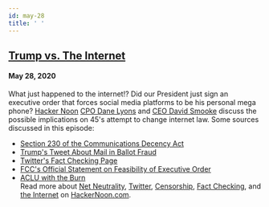 ```yaml
---
id: may-28
title: ' '
---
```


<h2><a href="https://podcast.hackernoon.com/e/trump-vs-the-internet/">Trump vs. The Internet</a></h2>
<h4>May 28, 2020</h4>

<p>
What just happened to the internet!? Did our President just sign an executive order that forces social media platforms to be his personal mega phone? <a href="https://hackernoon.com/">Hacker Noon</a> <a href="https://hackernoon.com/u/Dane">CPO Dane Lyons</a> and <a href="https://hackernoon.com/u/David">CEO David Smooke</a> discuss the possible implications on 45's attempt to change internet law. Some sources discussed in this episode:
</p>
<ul>

<li><a href="https://www.eff.org/issues/cda230">Section 230 of the Communications Decency Act</a>
</li>
<li><a href="https://twitter.com/realDonaldTrump/status/1265255835124539392?ref_src=twsrc%5Etfw">Trump's Tweet About Mail in Ballot Fraud</a>
</li>
<li><a href="https://twitter.com/i/events/1265330601034256384">Twitter's Fact Checking Page</a>
</li>
<li><a href="https://deadline.com/2020/05/donald-trump-twitter-social-media-1202944096/">FCC's Official Statement on Feasibility of Executive Order</a>
</li>
<li><a href="https://twitter.com/ACLU/status/1266017892308410368">ACLU with the Burn </a></li>
Read more about <a href="https://hackernoon.com/tagged/net-neutrality">Net Neutrality</a>, <a href="https://hackernoon.com/tagged/twitter">Twitter</a>, <a href="https://hackernoon.com/search?query=censorship">Censorship</a>, <a href="https://hackernoon.com/search?query=fact%20checking">Fact Checking</a>, and <a href="https://hackernoon.com/tagged/internet">the Internet</a> on <a href="https://hackernoon.com/">HackerNoon.com</a>.
</ul>